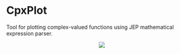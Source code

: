 # CpxPlot
Tool for plotting complex-valued functions using JEP mathematical expression parser.

<p align="center">
  <img src="http://manuel-joswig.de/files/screenshots/cpxplot.png" />
</p>
